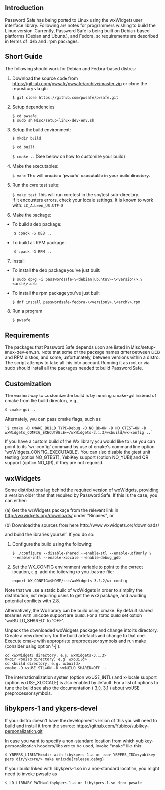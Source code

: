 ## Introduction
Password Safe has being ported to Linux using the wxWidgets user
interface library. Following are notes for programmers wishing to
build the Linux version. Currently, Password Safe is being built on
Debian-based platforms (Debian and Ubuntu), and Fedora, so
requirements are described in terms of .deb and .rpm packages.

## Short Guide
The following should work for Debian and Fedora-based distros:
1. Download the source code from https://github.com/pwsafe/pwsafe/archive/master.zip or clone the repository via git: 

    ` $ git clone https://github.com/pwsafe/pwsafe.git `

2. Setup dependencies

    `$ cd pwsafe`    
    `$ sudo sh Misc/setup-linux-dev-env.sh `

3. Setup the build environment:

     `$ mkdir build`

     `$ cd build`

     `$ cmake ..` (See below on how to customize your build)

4. Make the executables:

    `$ make`
This will create a 'pwsafe' executable in your build directory.
5. Run the core test suite:
  
    `$ make test`
This will run coretest in the src/test sub-directory.  
If it encounters errors, check your locale settings. It is known to work with:
    `LC_ALL=en_US.UTF-8`
6. Make the package:

- To build a deb package:
```
    $ cpack -G DEB ..
```
- To build an RPM package:
```
    $ cpack -G RPM ..
```

7. Install

- To install the deb package you've just built:

    `$ sudo dpkg -i passwordsafe-\<debian|ubuntu\>-\<version\>.\<arch\>.deb`

- To install the rpm package you've just built:

    `$ dnf install passwordsafe-fedora-\<version\>.\<arch\>.rpm`

8. Run a program

    `$ pwsafe`

## Requirements
The packages that Password Safe depends upon are listed in Misc/setup-linux-dev-env.sh. Note that some of the package names differ between DEB and RPM distros, and some, unfortunately, between versions within a distro. The script attemps to take all this into account. Running it as root or via sudo should install all the packages needed to build Password Safe.

## Customization
The easiest way to customize the build is by running cmake-gui instead of cmake from the build directory, e.g.,

    $ cmake-gui ..

Alternately, you can pass cmake flags, such as:

    `$ cmake -D CMAKE_BUILD_TYPE=Debug -D NO_QR=ON -D NO_GTEST=ON -D wxWidgets_CONFIG_EXECUTABLE=~/wxWidgets-3.1.3/wxbuild/wx-config ..`


If you have a custom build of the Wx library you would like to use 
you can point to its 'wx-config' command by use of cmake's command 
line option 'wxWidgets_CONFIG_EXECUTABLE'. You can also disable the 
gtest unit testing (option NO_GTEST), YubiKey support (option NO_YUBI) 
and QR support (option NO_QR), if they are not required.

## wxWidgets

Some distributions lag behind the required version of wxWidgets,
providing a version older than that required by Password Safe. If this
is the case, you can either:

(a) Get the wxWidgets package from the relevant link in
    http://wxwidgets.org/downloads/ under "Binaries", or
    
(b) Download the sources from here
    http://www.wxwidgets.org/downloads/
    
and build the libraries yourself. If you do so:
1. Configure the build using the following:

    ```
    $ ./configure --disable-shared --enable-stl --enable-utf8only \
    --enable-intl --enable-xlocale --enable-debug_gdb
    ```

2. Set the WX_CONFIG environment variable to point to the correct
   location, e.g. add the following to you .bashrc file:

    ```
    export WX_CONFIG=$HOME/src/wxWidgets-3.0.2/wx-config
    ```

Note that we use a static build of wxWidgets in order to simplify the
distribution, not requiring users to get the wx3 package, and avoiding
potential conflicts with 2.8.

Alternatively, the Wx library can be build using cmake.
By default shared libraries with unicode support are build. For a static 
build set option 'wxBUILD_SHARED' to 'OFF'.

Unpack the downloaded wxWidgets package and change into its directory. 
Create a new directory for the build artefacts and change to that one. 
Execute cmake with appropriate preprocessor symbols and run make (consider
using option '-j').

    cd <wxWidgets directory, e.g. wxWidgets-3.1.3>
    mkdir <build directory, e.g. wxbuild>
    cd <build directory, e.g. wxbuild>
    cmake -D wxUSE_STL=ON -D wxBUILD_SHARED=OFF ..

The internationalization system (option wxUSE_INTL) and x-locale support 
(option wxUSE_XLOCALE) is also enabled by default. For a list of options 
to tune the build see also the documentation (
[3.0](https://docs.wxwidgets.org/3.0/page_wxusedef.html), 
[3.1](https://docs.wxwidgets.org/3.1/page_wxusedef.html)
) about wxUSE preprocessor symbols.


##  libykpers-1 and ykpers-devel
If your distro doesn't have the development version of this you will
need to build and install it from the source:
https://github.com/Yubico/yubikey-personalization.git

In case you want to specify a non-standard location from which
yubikey-personalization headers/libs are to be used, invoke "make"
like this:

    $ YBPERS_LIBPATH=<dir with libykpers-1.a or .so> YBPERS_INC=<yubikey-pers dir/ykcore/> make unicode{release,debug}

If your build linked with libykpers-1.so in a non-standard location,
you might need to invoke pwsafe as

    $ LD_LIBRARY_PATH=<libykpers-1.a or libykpers-1.so dir> pwsafe 
